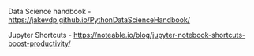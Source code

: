 Data Science handbook - https://jakevdp.github.io/PythonDataScienceHandbook/

Jupyter Shortcuts - https://noteable.io/blog/jupyter-notebook-shortcuts-boost-productivity/